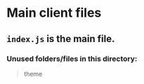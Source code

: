 # Main client files

## `index.js` is the main file.

### Unused folders/files in this directory:
> theme